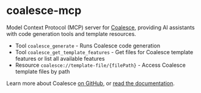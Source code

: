 # coalesce-mcp

Model Context Protocol (MCP) server for [Coalesce](https://github.com/IntelliTect/Coalesce), providing AI assistants with code generation tools and template resources.

- Tool `coalesce_generate` - Runs Coalesce code generation
- Tool `coalesce_get_template_features` - Get files for Coalesce template features or list all available features
- Resource `coalesce://template-file/{filePath}` - Access Coalesce template files by path

Learn more about Coalesce [on GitHub](https://github.com/IntelliTect/Coalesce), or [read the documentation](https://intellitect.github.io/Coalesce/).